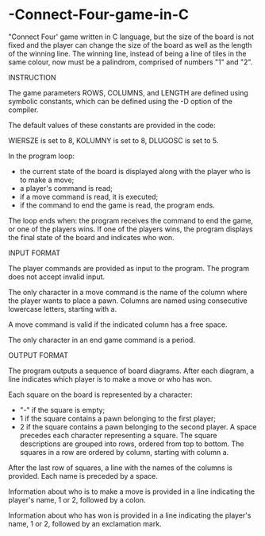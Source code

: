 # -Connect-Four-game-in-C
"Connect Four' game written in C language, but the size of the board is not fixed and the player can change the size of the board as well as the length of the winning line. The winning line, instead of being a line of tiles in the same colour, now must be a palindrom, comprised of numbers "1" and "2".

INSTRUCTION

The game parameters ROWS, COLUMNS, and LENGTH are defined using symbolic constants, which can be defined using the -D option of the compiler.

The default values of these constants are provided in the code:

WIERSZE is set to 8,
KOLUMNY is set to 8,
DLUGOSC is set to 5.

In the program loop:
- the current state of the board is displayed along with the player who is to make a move;
- a player's command is read;
- if a move command is read, it is executed;
- if the command to end the game is read, the program ends.

The loop ends when:
the program receives the command to end the game, or
one of the players wins.
If one of the players wins, the program displays the final state of the board and indicates who won.

INPUT FORMAT

The player commands are provided as input to the program. The program does not accept invalid input.

The only character in a move command is the name of the column where the player wants to place a pawn. Columns are named using consecutive lowercase letters, starting with a.

A move command is valid if the indicated column has a free space.

The only character in an end game command is a period.

OUTPUT FORMAT

The program outputs a sequence of board diagrams. After each diagram, a line indicates which player is to make a move or who has won.

Each square on the board is represented by a character:
- "-" if the square is empty;
- 1 if the square contains a pawn belonging to the first player;
- 2 if the square contains a pawn belonging to the second player.
A space precedes each character representing a square.
The square descriptions are grouped into rows, ordered from top to bottom. The squares in a row are ordered by column, starting with column a.

After the last row of squares, a line with the names of the columns is provided. Each name is preceded by a space.

Information about who is to make a move is provided in a line indicating the player's name, 1 or 2, followed by a colon.

Information about who has won is provided in a line indicating the player's name, 1 or 2, followed by an exclamation mark.
